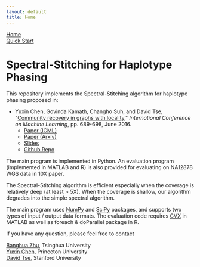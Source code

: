 ```yaml
---
layout: default
title: Home
---
```

[Home](https://chenyx04.github.io/Spectral-Stitching/)  
[Quick Start](https://chenyx04.github.io/Spectral-Stitching/users_guide)

# Spectral-Stitching for Haplotype Phasing


This repository implements the Spectral-Stitching algorithm for haplotype phasing proposed in:

* Yuxin Chen, Govinda Kamath, Changho Suh, and David Tse,  "[Community recovery in graphs with locality](http://proceedings.mlr.press/v48/chena16.html)," *International Conference on Machine Learning*, pp. 689-698, June 2016.
  * [Paper (ICML)](http://www.princeton.edu/~yc5/publications/Locality_ICML.pdf)
  * [Paper (Arxiv)](https://arxiv.org/abs/1602.03828)
  * [Slides](http://www.princeton.edu/~yc5/slides/Locality_ICML_slides.pdf)  
  * [Github Repo](https://github.com/chenyx04/Spectral-Stitching)

The main program is implemented in Python. An evaluation program (implemented in MATLAB and R) is also provided for evaluating on NA12878 WGS data in 10X paper.

The Spectral-Stitching algorithm is efficient especially when the coverage is relatively deep (at least > 5X). When the coverage is shallow, our algorithm degrades into the simple spectral algorithm. 

The main program uses [NumPy](http://www.numpy.org/) and [SciPy](https://www.scipy.org/) packages, and supports two types of input / output data formats. The evaluation code requires [CVX](http://cvxr.com/cvx/) in MATLAB as well as foreach & doParallel package in R. 


If you have any question, please feel free to contact 

[Banghua Zhu](mailto:13aeon.v01d@gmail.com), Tsinghua University   
[Yuxin Chen](mailto:yuxin.chen@princeton.edu), Princeton University  
[David Tse](mailto:dntse@stanford.edu), Stanford University








